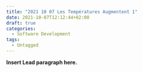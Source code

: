 ```yaml
---
title: "2021 10 07 Les Températures Augmentent 1"
date: 2021-10-07T12:12:44+02:00
draft: true
categories:
  - Software Development
tags:
  - Untagged
---
```


**Insert Lead paragraph here.**